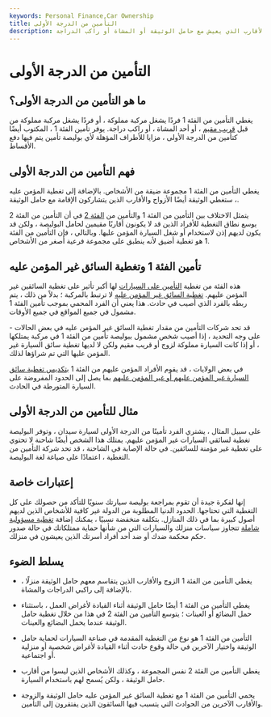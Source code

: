 ```yaml
---
keywords: Personal Finance,Car Ownership
title: التأمين من الدرجة الأولى
description: في حالة وقوع حادث ، يغطي التأمين من الفئة 1 حامل الوثيقة ومالك السيارة ، بالإضافة إلى أحد الأقارب الذي يعيش مع حامل الوثيقة أو المشاة أو راكب الدراجة.
---
```


# التأمين من الدرجة الأولى
## ما هو التأمين من الدرجة الأولى؟

يغطي التأمين من الفئة 1 فردًا يشغل مركبة مملوكة ، أو فردًا يشغل مركبة مملوكة من قبل [قريب مقيم](/resident-relative) ، أو أحد المشاة ، أو راكب دراجة. يوفر تأمين الفئة 1 ، المكتوب أيضًا كتأمين من الدرجة الأولى ، مزايا للأطراف المؤهلة لأي بوليصة تأمين يتم فيها دفع الأقساط.

## فهم التأمين من الدرجة الأولى

يغطي التأمين من الفئة 1 مجموعة ضيقة من الأشخاص. بالإضافة إلى تغطية المؤمن عليه ، ستغطي الوثيقة أيضًا الأزواج والأقارب الذين يتشاركون الإقامة مع حامل الوثيقة.

يتمثل الاختلاف بين التأمين من الفئة 1 والتأمين من [الفئة 2](/insurance-risk-class) في أن التأمين من الفئة 2 يوسع نطاق التغطية للأفراد الذين قد لا يكونون أقاربًا مقيمين لحامل البوليصة ، ولكن قد يكون لديهم إذن لاستخدام أو شغل السيارة المؤمن عليها. وبالتالي ، فإن التأمين من الفئة 1 هو تغطية أضيق لأنه ينطبق على مجموعة فرعية أصغر من الأشخاص.

## تأمين الفئة 1 وتغطية السائق غير المؤمن عليه

هذه الفئة من تغطية [التأمين على السيارات](/auto-insurance) لها أكبر تأثير على تغطية السائقين غير المؤمن عليهم. [تغطية السائق غير المؤمن عليه](/uninsured-motorist-coverage-um) لا ترتبط بالمركبة ؛ بدلاً من ذلك ، يتم ربطه بالفرد الذي أصيب في حادث. هذا يعني أن الفرد المحمي بموجب تأمين الفئة 1 مشمول في جميع المواقع في جميع الأوقات.

قد تحد شركات التأمين من مقدار تغطية السائق غير المؤمن عليه في بعض الحالات - على وجه التحديد ، إذا أصيب شخص مشمول ببوليصة تأمين من الفئة 1 في مركبة يمتلكها ، أو إذا كانت السيارة مملوكة لزوج أو قريب مقيم ولكن لا لديها تغطية سائق السيارة غير المؤمن عليها التي تم شراؤها لذلك.

في بعض الولايات ، قد يقوم الأفراد المؤمن عليهم من الفئة 1 [بتكديس تغطية سائق السيارة غير المؤمن عليهم أو غير المؤمن عليهم](/underinsured-motorist-coverage) بما يصل إلى الحدود المفروضة على السيارة المتورطة في الحادث.

## مثال للتأمين من الدرجة الأولى

على سبيل المثال ، يشتري الفرد تأمينًا من الدرجة الأولى لسيارة سيدان ، وتوفر البوليصة تغطية لسائقي السيارات غير المؤمن عليهم. يمتلك هذا الشخص أيضًا شاحنة لا تحتوي على تغطية غير مؤمنة للسائقين. في حالة الإصابة في الشاحنة ، قد تحد شركة التأمين من التغطية ، اعتمادًا على صياغة لغة البوليصة.

## إعتبارات خاصة

إنها لفكرة جيدة أن تقوم بمراجعة بوليصة سيارتك سنويًا للتأكد من حصولك على كل التغطية التي تحتاجها. الحدود الدنيا المطلوبة من الدولة غير كافية للأشخاص الذين لديهم أصول كبيرة بما في ذلك المنازل. بتكلفة منخفضة نسبيًا ، يمكنك إضافة [تغطية مسؤولية شاملة](/umbrella-insurance-policy) تتجاوز سياسات منزلك والسيارات التي من شأنها حماية ممتلكاتك في حالة صدور حكم محكمة ضدك أو ضد أحد أفراد أسرتك الذين يعيشون في منزلك.

## يسلط الضوء

- يغطي التأمين من الفئة 1 الزوج والأقارب الذين يتقاسم معهم حامل الوثيقة منزلًا ، بالإضافة إلى راكبي الدراجات والمشاة.

- يغطي التأمين من الفئة 1 أيضًا حامل الوثيقة أثناء القيادة لأغراض العمل ، باستثناء حمل البضائع أو العينات ؛ يتوسع التأمين من الفئة 2 في هذا من خلال تغطية حامل الوثيقة عندما يحمل البضائع والعينات.

- التأمين من الفئة 1 هو نوع من التغطية المقدمة في صناعة السيارات لحماية حامل الوثيقة واختيار الآخرين في حالة وقوع حادث أثناء القيادة لأغراض شخصية أو منزلية أو اجتماعية.

- يغطي التأمين من الفئة 2 نفس المجموعة ، وكذلك الأشخاص الذين ليسوا من أقارب حامل الوثيقة ، ولكن يُسمح لهم باستخدام السيارة.

- يحمي التأمين من الفئة 1 مع تغطية السائق غير المؤمن عليه حامل الوثيقة والزوجة والأقارب الآخرين من الحوادث التي يتسبب فيها السائقون الذين يفتقرون إلى التأمين.

